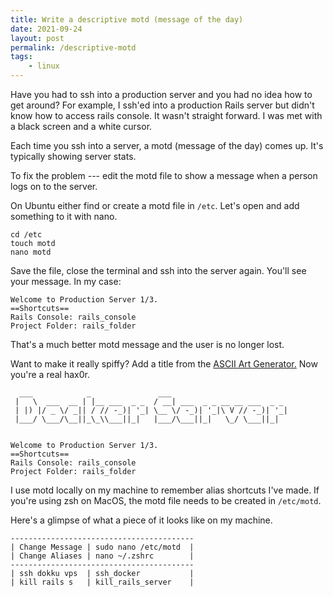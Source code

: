 ```yaml
---
title: Write a descriptive motd (message of the day)
date: 2021-09-24
layout: post
permalink: /descriptive-motd
tags:
    - linux
---
```


Have you had to ssh into a production server and you had no idea how to get around? For example, I ssh'ed into a production Rails server but didn't know how to access rails console. It wasn't straight forward. I was met with a black screen and a white cursor.

Each time you ssh into a server, a motd (message of the day) comes up. It's typically showing server stats.

To fix the problem --- edit the motd file to show a message when a person logs on to the server.

On Ubuntu either find or create a motd file in `/etc`. Let's open and add something to it with nano.

```
cd /etc
touch motd
nano motd
```

Save the file, close the terminal and ssh into the server again. You'll see your message. In my case:

```
Welcome to Production Server 1/3.
==Shortcuts==
Rails Console: rails_console
Project Folder: rails_folder
```
That's a much better motd message and the user is no longer lost.

Want to make it really spiffy? Add a title from the [ASCII Art Generator.](https://patorjk.com/software/taag/#p=display&h=1&f=Small&t=Docker%20Server) Now you're a real hax0r.

```
  ___            _               ___
 |   \  ___  __ | |__ ___  _ _  / __| ___  _ _ __ __ ___  _ _
 | |) |/ _ \/ _|| / // -_)| '_| \__ \/ -_)| '_|\ V // -_)| '_|
 |___/ \___/\__||_\_\\___||_|   |___/\___||_|   \_/ \___||_|


Welcome to Production Server 1/3.
==Shortcuts==
Rails Console: rails_console
Project Folder: rails_folder
```

I use motd locally on my machine to remember alias shortcuts I've made. If you're using zsh on MacOS, the motd file needs to be created in `/etc/motd`.

Here's a glimpse of what a piece of it looks like on my machine.

```
-----------------------------------------
| Change Message | sudo nano /etc/motd  |
| Change Aliases | nano ~/.zshrc        |
-----------------------------------------
| ssh dokku vps  | ssh_docker           |
| kill rails s   | kill_rails_server    |
```